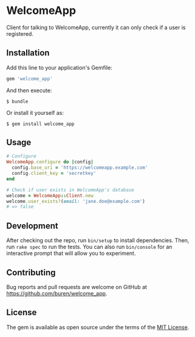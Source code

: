 # WelcomeApp

Client for talking to WelcomeApp, currently it can only check if a user is registered.

## Installation

Add this line to your application's Gemfile:

```ruby
gem 'welcome_app'
```

And then execute:

    $ bundle

Or install it yourself as:

    $ gem install welcome_app

## Usage

```ruby
# Configure
WelcomeApp.configure do |config|
  config.base_uri = 'https://welcomeapp.example.com'
  config.client_key = 'secretkey'
end

# Check if user exists in WelcomeApp's database
welcome = WelcomeApp::Client.new
welcome.user_exists?(email: 'jane.doe@example.com')
# => false
```

## Development

After checking out the repo, run `bin/setup` to install dependencies. Then, run `rake spec` to run the tests. You can also run `bin/console` for an interactive prompt that will allow you to experiment.

## Contributing

Bug reports and pull requests are welcome on GitHub at https://github.com/buren/welcome_app.


## License

The gem is available as open source under the terms of the [MIT License](http://opensource.org/licenses/MIT).

